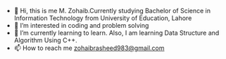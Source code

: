 - 👋 Hi, this is me M. Zohaib.Currently studying Bachelor of Science in Information Technology from University of Education, Lahore
- 👀 I’m interested in coding and problem solving 
- 🌱 I’m currently learning to learn. Also, I am learning Data Structure and Algorithm Using C++.
- 📫 How to reach me zohaibrasheed983@gmail.com

<!---
Zubii07/Zubii07 is a ✨ special ✨ repository because its `README.md` (this file) appears on your GitHub profile.
You can click the Preview link to take a look at your changes.
--->
